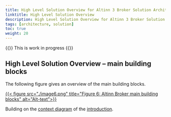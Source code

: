 ```yaml
---
title: High Level Solution Overview for Altinn 3 Broker Solution Architecture (managed file transfers)
linktitle: High Level Solution Overview
description: High Level Solution Overview for Altinn 3 Broker Solution Architecture (managed file transfers)
tags: [architecture, solution]
toc: true
weight: 20
---
```


{{<notice warning>}} <!-- info -->
This is work in progress
{{</notice>}}


## High Level Solution Overview – main building blocks

The following figure gives an overview of the main building blocks.

[{{< figure src="./image6.png" title="Figure 6: Altinn Broker main building blocks" alt="Alt-text">}}](https://www.vg.no)

Building on the [context diagram](../../1.%20Introduction/image1.png) of the [introduction](../../1.%20Introduction/_index.en.md).
